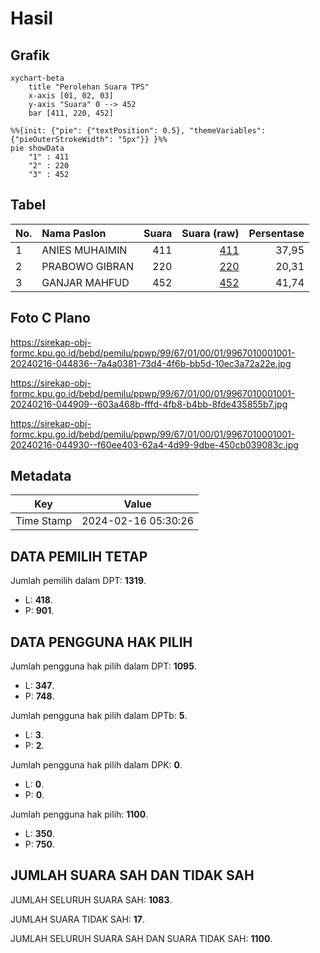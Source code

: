 # Hasil

## Grafik

```mermaid
xychart-beta
    title "Perolehan Suara TPS"
    x-axis [01, 02, 03]
    y-axis "Suara" 0 --> 452
    bar [411, 220, 452]
```

```mermaid
%%{init: {"pie": {"textPosition": 0.5}, "themeVariables": {"pieOuterStrokeWidth": "5px"}} }%%
pie showData
    "1" : 411
    "2" : 220
    "3" : 452
```

## Tabel

| No. | Nama Paslon    | Suara | Suara (raw) | Persentase |
|:--- |:-------------- | -----:| -----------:| ----------:|
| 1   | ANIES MUHAIMIN | 411   | [411][p-1]  | 37,95      |
| 2   | PRABOWO GIBRAN | 220   | [220][p-2]  | 20,31      |
| 3   | GANJAR MAHFUD  | 452   | [452][p-3]  | 41,74      |


[p-1]: https://github.com/gigit-pemilu/pemilu-2024-99-luar-negeri/blob/main/pilpres/hitung-suara/sub/99-luar-negeri/sub/67-london-inggris/sub/01-london-inggris/sub/0001-london-inggris/sub/001-pos-001/sub/paslon-1.txt
[p-2]: https://github.com/gigit-pemilu/pemilu-2024-99-luar-negeri/blob/main/pilpres/hitung-suara/sub/99-luar-negeri/sub/67-london-inggris/sub/01-london-inggris/sub/0001-london-inggris/sub/001-pos-001/sub/paslon-2.txt
[p-3]: https://github.com/gigit-pemilu/pemilu-2024-99-luar-negeri/blob/main/pilpres/hitung-suara/sub/99-luar-negeri/sub/67-london-inggris/sub/01-london-inggris/sub/0001-london-inggris/sub/001-pos-001/sub/paslon-3.txt

## Foto C Plano

https://sirekap-obj-formc.kpu.go.id/bebd/pemilu/ppwp/99/67/01/00/01/9967010001001-20240216-044836--7a4a0381-73d4-4f6b-bb5d-10ec3a72a22e.jpg

https://sirekap-obj-formc.kpu.go.id/bebd/pemilu/ppwp/99/67/01/00/01/9967010001001-20240216-044909--603a468b-fffd-4fb8-b4bb-8fde435855b7.jpg

https://sirekap-obj-formc.kpu.go.id/bebd/pemilu/ppwp/99/67/01/00/01/9967010001001-20240216-044930--f60ee403-62a4-4d99-9dbe-450cb039083c.jpg


## Metadata

| Key        | Value               |
| ---------- | ------------------- |
| Time Stamp | 2024-02-16 05:30:26 |


## DATA PEMILIH TETAP

Jumlah pemilih dalam DPT: **1319**.
 * L: **418**.
 * P: **901**.

## DATA PENGGUNA HAK PILIH

Jumlah pengguna hak pilih dalam DPT: **1095**.
 * L: **347**.
 * P: **748**.

Jumlah pengguna hak pilih dalam DPTb: **5**.
 * L: **3**.
 * P: **2**.

Jumlah pengguna hak pilih dalam DPK: **0**.
 * L: **0**.
 * P: **0**.

Jumlah pengguna hak pilih: **1100**.
 * L: **350**.
 * P: **750**.

## JUMLAH SUARA SAH DAN TIDAK SAH

JUMLAH SELURUH SUARA SAH: **1083**.

JUMLAH SUARA TIDAK SAH: **17**.

JUMLAH SELURUH SUARA SAH DAN SUARA TIDAK SAH: **1100**.


